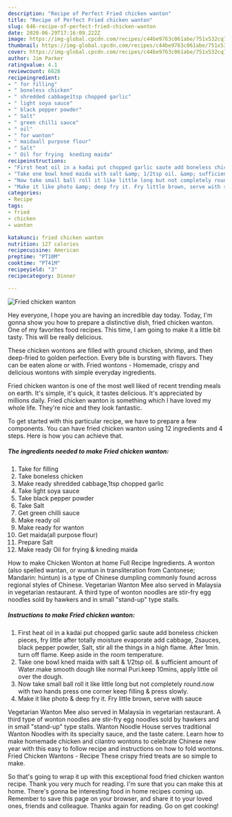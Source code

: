 ```yaml
---
description: "Recipe of Perfect Fried chicken wanton"
title: "Recipe of Perfect Fried chicken wanton"
slug: 646-recipe-of-perfect-fried-chicken-wanton
date: 2020-06-29T17:16:09.222Z
image: https://img-global.cpcdn.com/recipes/c44be9763c061abe/751x532cq70/fried-chicken-wanton-recipe-main-photo.jpg
thumbnail: https://img-global.cpcdn.com/recipes/c44be9763c061abe/751x532cq70/fried-chicken-wanton-recipe-main-photo.jpg
cover: https://img-global.cpcdn.com/recipes/c44be9763c061abe/751x532cq70/fried-chicken-wanton-recipe-main-photo.jpg
author: Jim Parker
ratingvalue: 4.1
reviewcount: 6628
recipeingredient:
- " for filling"
- " boneless chicken"
- " shredded cabbage1tsp chopped garlic"
- " light soya sauce"
- " black pepper powder"
- " Salt"
- " green chilli sauce"
- " oil"
- " for wanton"
- " maidaall purpose flour"
- " Salt"
- " Oil for frying  kneding maida"
recipeinstructions:
- "First heat oil in a kadai put chopped garlic saute add boneless chicken pieces, fry little after totally moisture evaporate add cabbage, 2sauces, black pepper powder, Salt, stir all the things in a high flame. After 1min. turn off flame. Keep aside in the room temperature."
- "Take one bowl kned maida with salt &amp; 1/2tsp oil. &amp; sufficient amount of Water.make smooth dough like normal Puri.keep 10mins, apply little oil over the dough."
- "Now take small ball roll it like little long but not completely round.now with two hands press one corner keep filling &amp; press slowly."
- "Make it like photo &amp; deep fry it. Fry little brown, serve with sauce"
categories:
- Recipe
tags:
- fried
- chicken
- wanton

katakunci: fried chicken wanton 
nutrition: 127 calories
recipecuisine: American
preptime: "PT10M"
cooktime: "PT41M"
recipeyield: "3"
recipecategory: Dinner

---
```



![Fried chicken wanton](https://img-global.cpcdn.com/recipes/c44be9763c061abe/751x532cq70/fried-chicken-wanton-recipe-main-photo.jpg)

Hey everyone, I hope you are having an incredible day today. Today, I'm gonna show you how to prepare a distinctive dish, fried chicken wanton. One of my favorites food recipes. This time, I am going to make it a little bit tasty. This will be really delicious.

These chicken wontons are filled with ground chicken, shrimp, and then deep-fried to golden perfection. Every bite is bursting with flavors. They can be eaten alone or with. Fried wontons - Homemade, crispy and delicious wontons with simple everyday ingredients.

Fried chicken wanton is one of the most well liked of recent trending meals on earth. It's simple, it's quick, it tastes delicious. It's appreciated by millions daily. Fried chicken wanton is something which I have loved my whole life. They're nice and they look fantastic.


To get started with this particular recipe, we have to prepare a few components. You can have fried chicken wanton using 12 ingredients and 4 steps. Here is how you can achieve that.

<!--inarticleads1-->

##### The ingredients needed to make Fried chicken wanton:

1. Take  for filling
1. Take  boneless chicken
1. Make ready  shredded cabbage,1tsp chopped garlic
1. Take  light soya sauce
1. Take  black pepper powder
1. Take  Salt
1. Get  green chilli sauce
1. Make ready  oil
1. Make ready  for wanton
1. Get  maida(all purpose flour)
1. Prepare  Salt
1. Make ready  Oil for frying &amp; kneding maida


How to make Chicken Wonton at home Full Recipe Ingredients. A wonton (also spelled wantan, or wuntun in transliteration from Cantonese; Mandarin: húntun) is a type of Chinese dumpling commonly found across regional styles of Chinese. Vegetarian Wanton Mee also served in Malaysia in vegetarian restaurant. A third type of wonton noodles are stir-fry egg noodles sold by hawkers and in small &#34;stand-up&#34; type stalls. 

<!--inarticleads2-->

##### Instructions to make Fried chicken wanton:

1. First heat oil in a kadai put chopped garlic saute add boneless chicken pieces, fry little after totally moisture evaporate add cabbage, 2sauces, black pepper powder, Salt, stir all the things in a high flame. After 1min. turn off flame. Keep aside in the room temperature.
1. Take one bowl kned maida with salt &amp; 1/2tsp oil. &amp; sufficient amount of Water.make smooth dough like normal Puri.keep 10mins, apply little oil over the dough.
1. Now take small ball roll it like little long but not completely round.now with two hands press one corner keep filling &amp; press slowly.
1. Make it like photo &amp; deep fry it. Fry little brown, serve with sauce


Vegetarian Wanton Mee also served in Malaysia in vegetarian restaurant. A third type of wonton noodles are stir-fry egg noodles sold by hawkers and in small &#34;stand-up&#34; type stalls. Wanton Noodle House serves traditional Wanton Noodles with its specialty sauce, and the taste catere. Learn how to make homemade chicken and cilantro wontons to celebrate Chinese new year with this easy to follow recipe and instructions on how to fold wontons. Fried Chicken Wantons - Recipe These crispy fried treats are so simple to make. 

So that's going to wrap it up with this exceptional food fried chicken wanton recipe. Thank you very much for reading. I'm sure that you can make this at home. There's gonna be interesting food in home recipes coming up. Remember to save this page on your browser, and share it to your loved ones, friends and colleague. Thanks again for reading. Go on get cooking!
